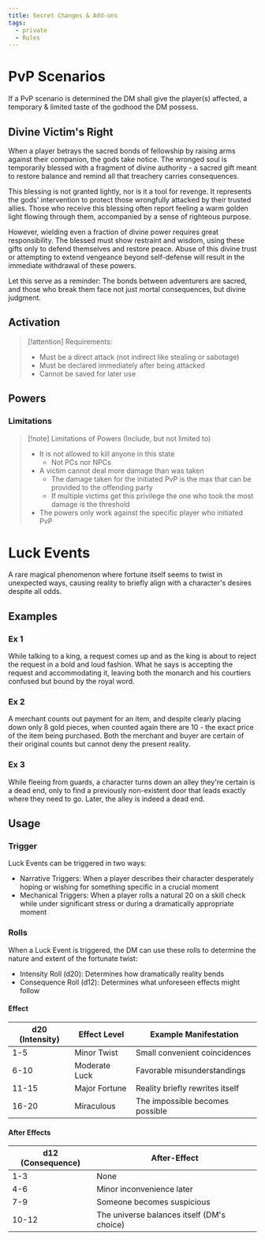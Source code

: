 ```yaml
---
title: Secret Changes & Add-ons
tags:
  - private
  - Rules
---
```

# PvP Scenarios

If a PvP scenario is determined the DM shall give the player(s) affected, a temporary & limited taste of the godhood the DM possess.

## Divine Victim's Right

When a player betrays the sacred bonds of fellowship by raising arms against their companion, the gods take notice. The wronged soul is temporarily blessed with a fragment of divine authority - a sacred gift meant to restore balance and remind all that treachery carries consequences.

This blessing is not granted lightly, nor is it a tool for revenge. It represents the gods' intervention to protect those wrongfully attacked by their trusted allies. Those who receive this blessing often report feeling a warm golden light flowing through them, accompanied by a sense of righteous purpose.

However, wielding even a fraction of divine power requires great responsibility. The blessed must show restraint and wisdom, using these gifts only to defend themselves and restore peace. Abuse of this divine trust or attempting to extend vengeance beyond self-defense will result in the immediate withdrawal of these powers.

Let this serve as a reminder: The bonds between adventurers are sacred, and those who break them face not just mortal consequences, but divine judgment.

## Activation

> [!attention] Requirements:
>- Must be a direct attack (not indirect like stealing or sabotage)
>- Must be declared immediately after being attacked
>- Cannot be saved for later use


## Powers

### Limitations

> [!note] Limitations of Powers (Include, but not limited to)
> - It is not allowed to kill anyone in this state
> 	- Not PCs nor NPCs
> - A victim cannot deal more damage than was taken
> 	- The damage taken for the initiated PvP is the max that can be provided to the offending party
> 	- If multiple victims get this privilege the one who took the most damage is the threshold
> - The powers only work against the specific player who initiated PvP


# Luck Events
A rare magical phenomenon where fortune itself seems to twist in unexpected ways, causing reality to briefly align with a character's desires despite all odds.

## Examples

### Ex 1
While talking to a king, a request comes up and as the king is about to reject the request in a bold and loud fashion. What he says is accepting the request and accommodating it, leaving both the monarch and his courtiers confused but bound by the royal word.

### Ex 2
A merchant counts out payment for an item, and despite clearly placing down only 8 gold pieces, when counted again there are 10 - the exact price of the item being purchased. Both the merchant and buyer are certain of their original counts but cannot deny the present reality.

### Ex 3
While fleeing from guards, a character turns down an alley they're certain is a dead end, only to find a previously non-existent door that leads exactly where they need to go. Later, the alley is indeed a dead end.

## Usage

### Trigger
Luck Events can be triggered in two ways:
- Narrative Triggers: When a player describes their character desperately hoping or wishing for something specific in a crucial moment
- Mechanical Triggers: When a player rolls a natural 20 on a skill check while under significant stress or during a dramatically appropriate moment

### Rolls
When a Luck Event is triggered, the DM can use these rolls to determine the nature and extent of the fortunate twist:

- Intensity Roll (d20): Determines how dramatically reality bends
- Consequence Roll (d12): Determines what unforeseen effects might follow

#### Effect

| d20 (Intensity) | Effect Level  | Example Manifestation           |
| --------------- | ------------- | ------------------------------- |
| 1-5             | Minor Twist   | Small convenient coincidences   |
| 6-10            | Moderate Luck | Favorable misunderstandings     |
| 11-15           | Major Fortune | Reality briefly rewrites itself |
| 16-20           | Miraculous    | The impossible becomes possible |

#### After Effects

|d12 (Consequence)|After-Effect|
|---|---|
|1-3|None|
|4-6|Minor inconvenience later|
|7-9|Someone becomes suspicious|
|10-12|The universe balances itself (DM's choice)|
